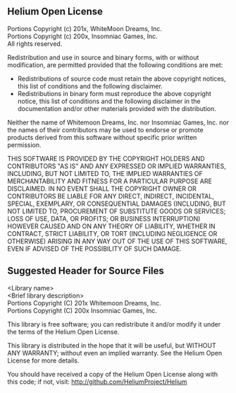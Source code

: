 Helium Open License
-------------------

Portions Copyright (c) 201x, WhiteMoon Dreams, Inc.  
Portions Copyright (c) 200x, Insomniac Games, Inc.  
All rights reserved.

Redistribution and use in source and binary forms, with or without modification, are permitted provided that the following conditions are met:  
 * Redistributions of source code must retain the above copyright notices, this list of conditions and the following disclaimer.
 * Redistributions in binary form must reproduce the above copyright notice, this list of conditions and the following disclaimer in the documentation and/or other materials provided with the distribution.

Neither the name of Whitemoon Dreams, Inc. nor Insomniac Games, Inc. nor the names of their contributors may be used to endorse or promote products derived from this software without specific prior written permission.

THIS SOFTWARE IS PROVIDED BY THE COPYRIGHT HOLDERS AND CONTRIBUTORS "AS IS" AND ANY EXPRESSED OR IMPLIED WARRANTIES, INCLUDING, BUT NOT LIMITED TO, THE IMPLIED WARRANTIES OF MERCHANTABILITY AND FITNESS FOR A PARTICULAR PURPOSE ARE DISCLAIMED. IN NO EVENT SHALL THE COPYRIGHT OWNER OR CONTRIBUTORS BE LIABLE FOR ANY DIRECT, INDIRECT, INCIDENTAL, SPECIAL, EXEMPLARY, OR CONSEQUENTIAL DAMAGES (INCLUDING, BUT NOT LIMITED TO, PROCUREMENT OF SUBSTITUTE GOODS OR SERVICES; LOSS OF USE, DATA, OR PROFITS; OR BUSINESS INTERRUPTION) HOWEVER CAUSED AND ON ANY THEORY OF LIABILITY, WHETHER IN CONTRACT, STRICT LIABILITY, OR TORT (INCLUDING NEGLIGENCE OR OTHERWISE) ARISING IN ANY WAY OUT OF THE USE OF THIS SOFTWARE, EVEN IF ADVISED OF THE POSSIBILITY OF SUCH DAMAGE.

Suggested Header for Source Files
---------------------------------

\<Library name\>  
\<Brief library description\>  
Portions Copyright (C) 201x Whitemoon Dreams, Inc.  
Portions Copyright (C) 200x Insomniac Games, Inc.  

This library is free software; you can redistribute it and/or modify it under the terms of the Helium Open License.

This library is distributed in the hope that it will be useful, but WITHOUT ANY WARRANTY; without even an implied warranty. See the Helium Open License for more details.

You should have received a copy of the Helium Open License along with this code; if not, visit: http://github.com/HeliumProject/Helium
